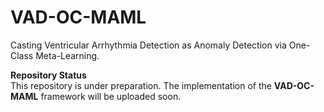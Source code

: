 # VAD-OC-MAML
Casting Ventricular Arrhythmia Detection as Anomaly Detection via One-Class Meta-Learning.

 **Repository Status**  
This repository is under preparation. The implementation of the **VAD-OC-MAML** framework will be uploaded soon.  


